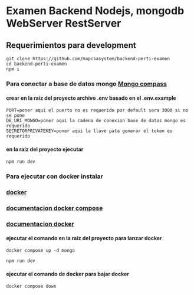 # Examen Backend Nodejs, mongodb WebServer RestServer

## Requerimientos para development

```
git clone https://github.com/mapcsasystem/backend-perti-examen
cd backend-perti-examen
npm i
```

### Para conectar a base de datos mongo [Mongo compass](https://www.mongodb.com/es/products/compass)

#### crear en la raiz del proyecto archivo .env basado en el .env.example

```
PORT=poner aqui el puerto no es requerido por default sera 3000 si no se pone
DB_URI_MONGO=poner aqui la cadena de conexion base de datos mongo es requerido
SECRETORPRIVATEKEY=poner aqui la llave pata generar el token es requerido
```

#### en la raíz del proyecto ejecutar

```
npm run dev
```

### Para ejecutar con docker instalar

### [docker](https://www.docker.com/products/docker-desktop/)

### [documentacion docker compose](https://docs.docker.com/get-started/08_using_compose/)

### [documentacion docker](https://docs.docker.com/get-started/overview/)

#### ejecutar el comando en la raíz del proyecto para lanzar docker

```
docker compose up -d mongo
```

```
npm run dev
```

#### ejecutar el comando de docker para bajar docker

```
docker compose down
```
